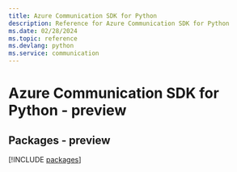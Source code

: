 ```yaml
---
title: Azure Communication SDK for Python
description: Reference for Azure Communication SDK for Python
ms.date: 02/28/2024
ms.topic: reference
ms.devlang: python
ms.service: communication
---
```

# Azure Communication SDK for Python - preview
## Packages - preview
[!INCLUDE [packages](communication-index.md)]